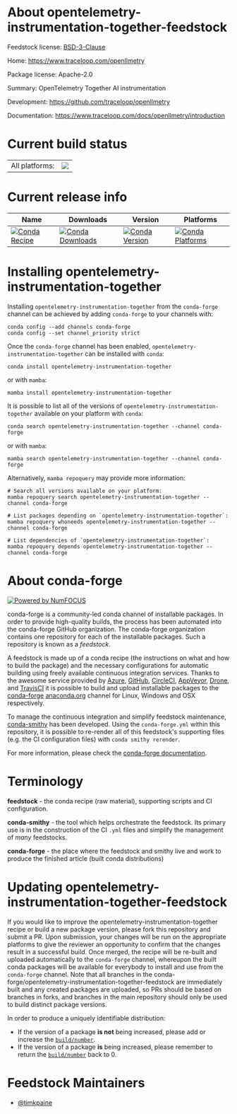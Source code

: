 About opentelemetry-instrumentation-together-feedstock
======================================================

Feedstock license: [BSD-3-Clause](https://github.com/conda-forge/opentelemetry-instrumentation-together-feedstock/blob/main/LICENSE.txt)

Home: https://www.traceloop.com/openllmetry

Package license: Apache-2.0

Summary: OpenTelemetry Together AI instrumentation

Development: https://github.com/traceloop/openllmetry

Documentation: https://www.traceloop.com/docs/openllmetry/introduction

Current build status
====================


<table><tr><td>All platforms:</td>
    <td>
      <a href="https://dev.azure.com/conda-forge/feedstock-builds/_build/latest?definitionId=25173&branchName=main">
        <img src="https://dev.azure.com/conda-forge/feedstock-builds/_apis/build/status/opentelemetry-instrumentation-together-feedstock?branchName=main">
      </a>
    </td>
  </tr>
</table>

Current release info
====================

| Name | Downloads | Version | Platforms |
| --- | --- | --- | --- |
| [![Conda Recipe](https://img.shields.io/badge/recipe-opentelemetry--instrumentation--together-green.svg)](https://anaconda.org/conda-forge/opentelemetry-instrumentation-together) | [![Conda Downloads](https://img.shields.io/conda/dn/conda-forge/opentelemetry-instrumentation-together.svg)](https://anaconda.org/conda-forge/opentelemetry-instrumentation-together) | [![Conda Version](https://img.shields.io/conda/vn/conda-forge/opentelemetry-instrumentation-together.svg)](https://anaconda.org/conda-forge/opentelemetry-instrumentation-together) | [![Conda Platforms](https://img.shields.io/conda/pn/conda-forge/opentelemetry-instrumentation-together.svg)](https://anaconda.org/conda-forge/opentelemetry-instrumentation-together) |

Installing opentelemetry-instrumentation-together
=================================================

Installing `opentelemetry-instrumentation-together` from the `conda-forge` channel can be achieved by adding `conda-forge` to your channels with:

```
conda config --add channels conda-forge
conda config --set channel_priority strict
```

Once the `conda-forge` channel has been enabled, `opentelemetry-instrumentation-together` can be installed with `conda`:

```
conda install opentelemetry-instrumentation-together
```

or with `mamba`:

```
mamba install opentelemetry-instrumentation-together
```

It is possible to list all of the versions of `opentelemetry-instrumentation-together` available on your platform with `conda`:

```
conda search opentelemetry-instrumentation-together --channel conda-forge
```

or with `mamba`:

```
mamba search opentelemetry-instrumentation-together --channel conda-forge
```

Alternatively, `mamba repoquery` may provide more information:

```
# Search all versions available on your platform:
mamba repoquery search opentelemetry-instrumentation-together --channel conda-forge

# List packages depending on `opentelemetry-instrumentation-together`:
mamba repoquery whoneeds opentelemetry-instrumentation-together --channel conda-forge

# List dependencies of `opentelemetry-instrumentation-together`:
mamba repoquery depends opentelemetry-instrumentation-together --channel conda-forge
```


About conda-forge
=================

[![Powered by
NumFOCUS](https://img.shields.io/badge/powered%20by-NumFOCUS-orange.svg?style=flat&colorA=E1523D&colorB=007D8A)](https://numfocus.org)

conda-forge is a community-led conda channel of installable packages.
In order to provide high-quality builds, the process has been automated into the
conda-forge GitHub organization. The conda-forge organization contains one repository
for each of the installable packages. Such a repository is known as a *feedstock*.

A feedstock is made up of a conda recipe (the instructions on what and how to build
the package) and the necessary configurations for automatic building using freely
available continuous integration services. Thanks to the awesome service provided by
[Azure](https://azure.microsoft.com/en-us/services/devops/), [GitHub](https://github.com/),
[CircleCI](https://circleci.com/), [AppVeyor](https://www.appveyor.com/),
[Drone](https://cloud.drone.io/welcome), and [TravisCI](https://travis-ci.com/)
it is possible to build and upload installable packages to the
[conda-forge](https://anaconda.org/conda-forge) [anaconda.org](https://anaconda.org/)
channel for Linux, Windows and OSX respectively.

To manage the continuous integration and simplify feedstock maintenance,
[conda-smithy](https://github.com/conda-forge/conda-smithy) has been developed.
Using the ``conda-forge.yml`` within this repository, it is possible to re-render all of
this feedstock's supporting files (e.g. the CI configuration files) with ``conda smithy rerender``.

For more information, please check the [conda-forge documentation](https://conda-forge.org/docs/).

Terminology
===========

**feedstock** - the conda recipe (raw material), supporting scripts and CI configuration.

**conda-smithy** - the tool which helps orchestrate the feedstock.
                   Its primary use is in the construction of the CI ``.yml`` files
                   and simplify the management of *many* feedstocks.

**conda-forge** - the place where the feedstock and smithy live and work to
                  produce the finished article (built conda distributions)


Updating opentelemetry-instrumentation-together-feedstock
=========================================================

If you would like to improve the opentelemetry-instrumentation-together recipe or build a new
package version, please fork this repository and submit a PR. Upon submission,
your changes will be run on the appropriate platforms to give the reviewer an
opportunity to confirm that the changes result in a successful build. Once
merged, the recipe will be re-built and uploaded automatically to the
`conda-forge` channel, whereupon the built conda packages will be available for
everybody to install and use from the `conda-forge` channel.
Note that all branches in the conda-forge/opentelemetry-instrumentation-together-feedstock are
immediately built and any created packages are uploaded, so PRs should be based
on branches in forks, and branches in the main repository should only be used to
build distinct package versions.

In order to produce a uniquely identifiable distribution:
 * If the version of a package **is not** being increased, please add or increase
   the [``build/number``](https://docs.conda.io/projects/conda-build/en/latest/resources/define-metadata.html#build-number-and-string).
 * If the version of a package **is** being increased, please remember to return
   the [``build/number``](https://docs.conda.io/projects/conda-build/en/latest/resources/define-metadata.html#build-number-and-string)
   back to 0.

Feedstock Maintainers
=====================

* [@timkpaine](https://github.com/timkpaine/)

